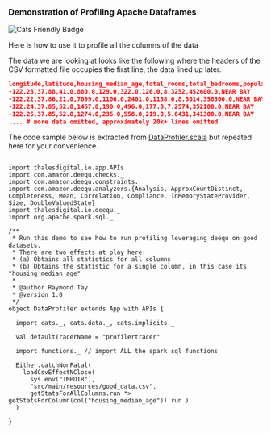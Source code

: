 
### Demonstration of Profiling Apache Dataframes

![Cats Friendly Badge](https://typelevel.org/cats/img/cats-badge-tiny.png) 

Here is how to use it to profile all the columns of the data

The data we are looking at looks like the following where the headers of the
CSV formatted file occupies the first line, the data lined up later.

```json
longitude,latitude,housing_median_age,total_rooms,total_bedrooms,population,households,median_income,median_house_value,ocean_proximity
-122.23,37.88,41.0,880.0,129.0,322.0,126.0,8.3252,452600.0,NEAR BAY
-122.22,37.86,21.0,7099.0,1106.0,2401.0,1138.0,8.3014,358500.0,NEAR BAY
-122.24,37.85,52.0,1467.0,190.0,496.0,177.0,7.2574,352100.0,NEAR BAY
-122.25,37.85,52.0,1274.0,235.0,558.0,219.0,5.6431,341300.0,NEAR BAY
.... # more data omitted, approximately 20k+ lines omitted
```

The code sample below is extracted from [DataProfiler.scala](../src/main/scala/examples/DataProfiler.scala)
but repeated here for your convenience.

```tut

import thalesdigital.io.app.APIs
import com.amazon.deequ.checks._
import com.amazon.deequ.constraints._
import com.amazon.deequ.analyzers.{Analysis, ApproxCountDistinct, Completeness, Mean, Correlation, Compliance, InMemoryStateProvider, Size, DoubleValuedState}
import thalesdigital.io.deequ._
import org.apache.spark.sql._

/**
 * Run this demo to see how to run profiling leveraging deequ on good datasets.
 * There are two effects at play here:
 * (a) Obtains all statistics for all columns
 * (b) Obtains the statistic for a single column, in this case its "housing_median_age"
 *
 * @author Raymond Tay
 * @version 1.0
 */
object DataProfiler extends App with APIs {

  import cats._, cats.data._, cats.implicits._

  val defaultTracerName = "profilertracer"

  import functions._ // import ALL the spark sql functions

  Either.catchNonFatal(
    loadCsvEffectNClose(
      sys.env("TMPDIR"),
      "src/main/resources/good_data.csv",
      getStatsForAllColumns.run *> getStatsForColumn(col("housing_median_age")).run )
  )

}

```

